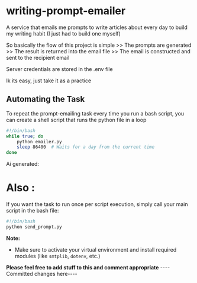 # writing-prompt-emailer
A service that emails me prompts to write articles about every day to build my writing habit (I just had to build one myself)

So basically the flow of this project is simple >> The prompts are generated >> The result is returned into the email file >> The email is constructed and sent to the recipient email

Server credentials are stored in the .env file

Ik its easy, just take it as a practice

## Automating the Task

To repeat the prompt-emailing task every time you run a bash script, you can create a shell script that runs the python file in a loop

```bash
#!/bin/bash
while true; do
    python emailer.py
    sleep 86400  # Waits for a day from the current time
done
```
Ai generated:
# Also :
If you want the task to run once per script execution, simply call your main script in the bash file:

```bash
#!/bin/bash
python send_prompt.py
```

**Note:**  
- Make sure to activate your virtual environment and install required modules (like `smtplib`, `dotenv`, etc.)

**Please feel free to add stuff to this and comment appropriate**
----Committed changes here----

